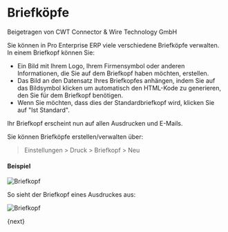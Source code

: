 # Briefköpfe
<span class="text-muted contributed-by">Beigetragen von CWT Connector & Wire Technology GmbH</span>

Sie können in Pro Enterprise ERP viele verschiedene Briefköpfe verwalten. In einem Briefkopf können Sie:

* Ein Bild mit Ihrem Logo, Ihrem Firmensymbol oder anderen Informationen, die Sie auf dem Briefkopf haben möchten, erstellen.
* Das Bild an den Datensatz Ihres Briefkopfes anhängen, indem Sie auf das Bildsymbol klicken um automatisch den HTML-Kode zu generieren, den Sie für dem Briefkopf benötigen.
* Wenn Sie möchten, dass dies der Standardbriefkopf wird, klicken Sie auf "Ist Standard".

Ihr Briefkopf erscheint nun auf allen Ausdrucken und E-Mails.

Sie können Briefköpfe erstellen/verwalten über:

> Einstellungen > Druck > Briefkopf > Neu

#### Beispiel

<img class="screenshot" alt="Briefkopf" src="/docs/assets/img/setup/print/letter-head.png">

So sieht der Briefkopf eines Ausdruckes aus:

<img class="screenshot" alt="Briefkopf" src="/docs/assets/img/setup/print/letter-head-1.png">

{next}
